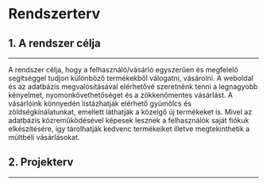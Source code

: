 # Rendszerterv

## 1. A rendszer célja
---

A rendszer célja, hogy a felhasználó/vásárló egyszerűen és megfelelő segítséggel tudjon különböző termékekből válogatni,
vásárolni. A weboldal és az adatbázis megvalósításával elérhetővé szeretnénk tenni a legnagyobb kényelmet, nyomonkövethetőséget
és a zökkenőmentes vásárlást. A vásárlóink könnyedén listázhatják elérhető gyümölcs és zöldségkínálatunkat,
emellett láthatják a közelgő új termékeket is. Mivel az adatbázis közreműködésével képesek lesznek a felhasználók
saját fiókuk elkészítésére, így tárolhatják kedvenc termékeiket illetve megtekinthetik a múltbéli vásárlásokat.

## 2. Projekterv
---